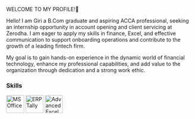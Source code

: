WELCOME TO MY PROFILE!👋

Hello! I am Giri a B.Com graduate and aspiring ACCA professional, seeking an internship opportunity in account opening and client servicing at Zerodha. I am eager to apply my skills in finance, Excel, and effective communication to support onboarding operations and contribute to the growth of a leading fintech firm.

My goal is to gain hands-on experience in the dynamic world of financial technology, enhance my professional capabilities, and add value to the organization through dedication and a strong work ethic.

### Skills

<p>
  <!-- MS Office -->
  <img src="https://upload.wikimedia.org/wikipedia/commons/4/4e/Microsoft_Office_Logo_%282013-2019%29.svg" alt="MS Office" width="48" height="48"/>
  <!-- ERP Tally (replace with an appropriate link if available) -->
  <img src="https://tallysolutions.com/_nuxt/img/tally-logo.8c7f21c.svg" alt="ERP Tally" width="48" height="48"/>
  <!-- Advanced Excel -->
  <img src="https://upload.wikimedia.org/wikipedia/commons/7/73/Microsoft_Excel_2013-2019_logo.svg" alt="Advanced Excel" width="48" height="48"/>
</p>

      
     
      
  
